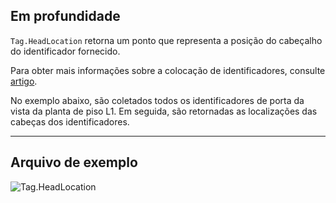 ## Em profundidade
`Tag.HeadLocation` retorna um ponto que representa a posição do cabeçalho do identificador fornecido.

Para obter mais informações sobre a colocação de identificadores, consulte [artigo](https://help.autodesk.com/view/RVT/2025/PTB/?guid=GUID-555BB05A-3AFB-470D-BA3A-3A6C18ADD2A0).

No exemplo abaixo, são coletados todos os identificadores de porta da vista da planta de piso L1. Em seguida, são retornadas as localizações das cabeças dos identificadores.
___
## Arquivo de exemplo

![Tag.HeadLocation](./Revit.Elements.Tag.HeadLocation_img.jpg)
